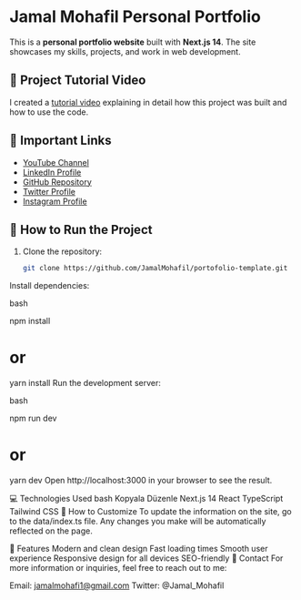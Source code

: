 # Jamal Mohafil Personal Portfolio

This is a **personal portfolio website** built with **Next.js 14**. The site showcases my skills, projects, and work in web development.

## 🎥 Project Tutorial Video

I created a [tutorial video](RANDOM_VIDEO_LINK) explaining in detail how this project was built and how to use the code.

## 🔗 Important Links

- [YouTube Channel](https://www.youtube.com/@jamal_mohafil)
- [LinkedIn Profile](https://www.linkedin.com/in/jamal-mohafil/)
- [GitHub Repository](https://github.com/JamalMohafil)
- [Twitter Profile](https://x.com/Jamal_Mohafil)
- [Instagram Profile](https://www.instagram.com/jamal_mohafil)

## 🚀 How to Run the Project

1. Clone the repository:
   ```bash
   git clone https://github.com/JamalMohafil/portofolio-template.git
Install dependencies:

bash

npm install
# or
yarn install
Run the development server:

bash

npm run dev
# or
yarn dev
Open http://localhost:3000 in your browser to see the result.

💻 Technologies Used
bash
Kopyala
Düzenle
Next.js 14
React
TypeScript
Tailwind CSS
📝 How to Customize
To update the information on the site, go to the data/index.ts file. Any changes you make will be automatically reflected on the page.

🌟 Features
Modern and clean design
Fast loading times
Smooth user experience
Responsive design for all devices
SEO-friendly
📱 Contact
For more information or inquiries, feel free to reach out to me:

Email: jamalmohafi1@gmail.com
Twitter: @Jamal_Mohafil
